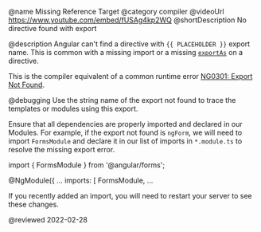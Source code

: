 @name Missing Reference Target @category compiler @videoUrl https://www.youtube.com/embed/fUSAg4kp2WQ @shortDescription No directive found with export

@description Angular can't find a directive with `{{ PLACEHOLDER }}` export name. This is common with a missing import or a missing [`exportAs`](api/core/Directive#exportAs) on a directive.

<div class="alert is-helpful">

This is the compiler equivalent of a common runtime error [NG0301: Export Not Found](errors/NG0301).

</div>

@debugging Use the string name of the export not found to trace the templates or modules using this export.

Ensure that all dependencies are properly imported and declared in our Modules. For example, if the export not found is `ngForm`, we will need to import `FormsModule` and declare it in our list of imports in `*.module.ts` to resolve the missing export error.

<code-example format="typescript" language="typescript">

import { FormsModule } from '&commat;angular/forms';

&commat;NgModule({
  &hellip;
  imports: [
    FormsModule,
    &hellip;

</code-example>

If you recently added an import, you will need to restart your server to see these changes.

<!-- links -->

<!-- external links -->

<!-- end links -->

@reviewed 2022-02-28
